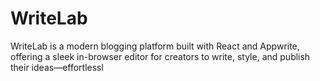 # WriteLab
WriteLab is a modern blogging platform built with React and Appwrite, offering a sleek in-browser editor for creators to write, style, and publish their ideas—effortlessl
